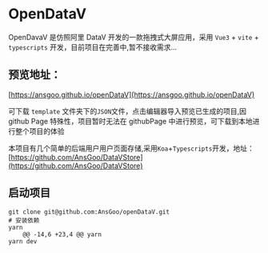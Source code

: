 # OpenDataV

OpenDavaV 是仿照阿里 DataV 开发的一款拖拽式大屏应用，采用 `Vue3` + `vite` + `typescripts` 开发，目前项目在完善中,暂不接收需求...

## 预览地址：

[https://ansgoo.github.io/openDataV](https://ansgoo.github.io/openDataV)

可下载 `template` 文件夹下的`JSON`文件，点击编辑器导入预览已生成的项目,因 github Page 特殊性，项目暂时无法在 githubPage 中进行预览，可下载到本地进行整个项目的体验

本项目有几个简单的后端用户用户页面存储,采用`Koa`+`Typescripts`开发，地址：[https://github.com/AnsGoo/DataVStore](https://github.com/AnsGoo/DataVStore)

## 启动项目

```shell
git clone git@github.com:AnsGoo/openDataV.git
# 安装依赖
yarn
	@@ -14,6 +23,4 @@ yarn
yarn dev
```

##
